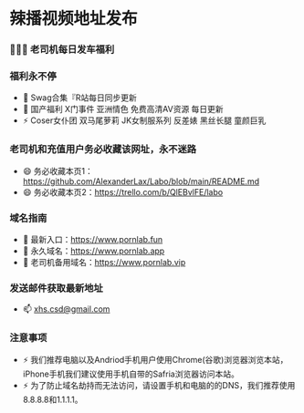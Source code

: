 # 辣播视频地址发布
### 👋👋👋 老司机每日发车福利

### 福利永不停
- 👯 Swag合集『R站每日同步更新
- 🔭 国产福利 X门事件 亚洲情色 免费高清AV资源 每日更新
- ⚡ Coser女仆团 双马尾萝莉 JK女制服系列 反差婊 黑丝长腿 童颜巨乳

### 老司机和充值用户务必收藏该网址，永不迷路
- 😄 务必收藏本页1：https://github.com/AlexanderLax/Labo/blob/main/README.md
- 😄 务必收藏本页2：https://trello.com/b/QlEBvlFE/labo

### 域名指南
- 🌱 最新入口：https://www.pornlab.fun
- 🌱 永久域名：https://www.pornlab.app
- 🌱 老司机备用域名：https://www.pornlab.vip
 
### 发送邮件获取最新地址
- 📫 xhs.csd@gmail.com

### 注意事项 
- ⚡ 我们推荐电脑以及Andriod手机用户使用Chrome(谷歌)浏览器浏览本站，iPhone手机我们建议使用手机自带的Safria浏览器访问本站。 
- ⚡ 为了防止域名劫持而无法访问，请设置手机和电脑的的DNS，我们推荐使用8.8.8.8和1.1.1.1。
